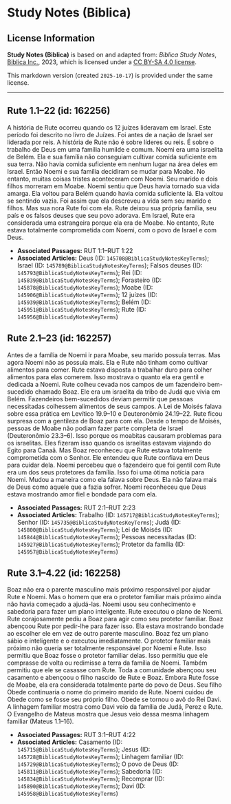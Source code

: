# Study Notes (Biblica)

## License Information

**Study Notes (Biblica)** is based on and adapted from: _Biblica Study Notes_, [Biblica Inc.](https://www.biblica.com/), 2023, which is licensed under a [CC BY-SA 4.0 license](https://creativecommons.org/licenses/by-sa/4.0/legalcode.en).

This markdown version (created `2025-10-17`) is provided under the same license.



--------------------------------

## Rute 1.1–22 (id: 162256)

A história de Rute ocorreu quando os 12 juízes lideravam em Israel. Este período foi descrito no livro de Juízes. Foi antes de a nação de Israel ser liderada por reis. A história de Rute não é sobre líderes ou reis. É sobre o trabalho de Deus em uma família humilde e comum. Noemi era uma israelita de Belém. Ela e sua família não conseguiam cultivar comida suficiente em sua terra. Não havia comida suficiente em nenhum lugar na área deles em Israel. Então Noemi e sua família decidiram se mudar para Moabe. No entanto, muitas coisas tristes aconteceram com Noemi. Seu marido e dois filhos morreram em Moabe. Noemi sentiu que Deus havia tornado sua vida amarga. Ela voltou para Belém quando havia comida suficiente lá. Ela voltou se sentindo vazia. Foi assim que ela descreveu a vida sem seu marido e filhos. Mas sua nora Rute foi com ela. Rute deixou sua própria família, seu país e os falsos deuses que seu povo adorava. Em Israel, Rute era considerada uma estrangeira porque ela era de Moabe. No entanto, Rute estava totalmente comprometida com Noemi, com o povo de Israel e com Deus.

* **Associated Passages:** RUT 1:1–RUT 1:22
* **Associated Articles:** Deus (ID: `145708@BiblicaStudyNotesKeyTerms`); Israel (ID: `145789@BiblicaStudyNotesKeyTerms`); Falsos deuses (ID: `145793@BiblicaStudyNotesKeyTerms`); Rei (ID: `145839@BiblicaStudyNotesKeyTerms`); Forasteiro (ID: `145878@BiblicaStudyNotesKeyTerms`); Moabe (ID: `145906@BiblicaStudyNotesKeyTerms`); 12 juízes (ID: `145939@BiblicaStudyNotesKeyTerms`); Belém (ID: `145951@BiblicaStudyNotesKeyTerms`); Rute (ID: `145956@BiblicaStudyNotesKeyTerms`)

## Rute 2.1–23 (id: 162257)

Antes de a família de Noemi ir para Moabe, seu marido possuía terras. Mas agora Noemi não as possuía mais. Ela e Rute não tinham como cultivar alimentos para comer. Rute estava disposta a trabalhar duro para colher alimentos para elas comerem. Isso mostrava o quanto ela era gentil e dedicada a Noemi. Rute colheu cevada nos campos de um fazendeiro bem\-sucedido chamado Boaz. Ele era um israelita da tribo de Judá que vivia em Belém. Fazendeiros bem\-sucedidos deviam permitir que pessoas necessitadas colhessem alimentos de seus campos. A Lei de Moisés falava sobre essa prática em Levítico 19\.9–10 e Deuteronômio 24\.19–22\. Rute ficou surpresa com a gentileza de Boaz para com ela. Desde o tempo de Moisés, pessoas de Moabe não podiam fazer parte completa de Israel (Deuteronômio 23\.3–6\). Isso porque os moabitas causaram problemas para os israelitas. Eles fizeram isso quando os israelitas estavam viajando do Egito para Canaã. Mas Boaz reconheceu que Rute estava totalmente comprometida com o Senhor. Ele entendeu que Rute confiava em Deus para cuidar dela. Noemi percebeu que o fazendeiro que foi gentil com Rute era um dos seus protetores da família. Isso foi uma ótima notícia para Noemi. Mudou a maneira como ela falava sobre Deus. Ela não falava mais de Deus como aquele que a fazia sofrer. Noemi reconheceu que Deus estava mostrando amor fiel e bondade para com ela.

* **Associated Passages:** RUT 2:1–RUT 2:23
* **Associated Articles:** Trabalho (ID: `145717@BiblicaStudyNotesKeyTerms`); Senhor (ID: `145735@BiblicaStudyNotesKeyTerms`); Judá (ID: `145800@BiblicaStudyNotesKeyTerms`); Lei de Moisés (ID: `145844@BiblicaStudyNotesKeyTerms`); Pessoas necessitadas (ID: `145927@BiblicaStudyNotesKeyTerms`); Protetor da família (ID: `145957@BiblicaStudyNotesKeyTerms`)

## Rute 3.1–4.22 (id: 162258)

Boaz não era o parente masculino mais próximo responsável por ajudar Rute e Noemi. Mas o homem que era o protetor familiar mais próximo ainda não havia começado a ajudá\-las. Noemi usou seu conhecimento e sabedoria para fazer um plano inteligente. Rute executou o plano de Noemi. Rute corajosamente pediu a Boaz para agir como seu protetor familiar. Boaz abençoou Rute por pedir\-lhe para fazer isso. Ela estava mostrando bondade ao escolher ele em vez de outro parente masculino. Boaz fez um plano sábio e inteligente e o executou imediatamente. O protetor familiar mais próximo não queria ser totalmente responsável por Noemi e Rute. Isso permitiu que Boaz fosse o protetor familiar delas. Isso permitiu que ele comprasse de volta ou redimisse a terra da família de Noemi. Também permitiu que ele se casasse com Rute. Toda a comunidade abençoou seu casamento e abençoou o filho nascido de Rute e Boaz. Embora Rute fosse de Moabe, ela era considerada totalmente parte do povo de Deus. Seu filho Obede continuaria o nome do primeiro marido de Rute. Noemi cuidou de Obede como se fosse seu próprio filho. Obede se tornou o avô do Rei Davi. A linhagem familiar mostra como Davi veio da família de Judá, Perez e Rute. O Evangelho de Mateus mostra que Jesus veio dessa mesma linhagem familiar (Mateus 1\.1–16\).

* **Associated Passages:** RUT 3:1–RUT 4:22
* **Associated Articles:** Casamento (ID: `145715@BiblicaStudyNotesKeyTerms`); Jesus (ID: `145728@BiblicaStudyNotesKeyTerms`); Linhagem familiar (ID: `145729@BiblicaStudyNotesKeyTerms`); O povo de Deus (ID: `145811@BiblicaStudyNotesKeyTerms`); Sabedoria (ID: `145834@BiblicaStudyNotesKeyTerms`); Recomprar (ID: `145890@BiblicaStudyNotesKeyTerms`); Davi (ID: `145958@BiblicaStudyNotesKeyTerms`)

